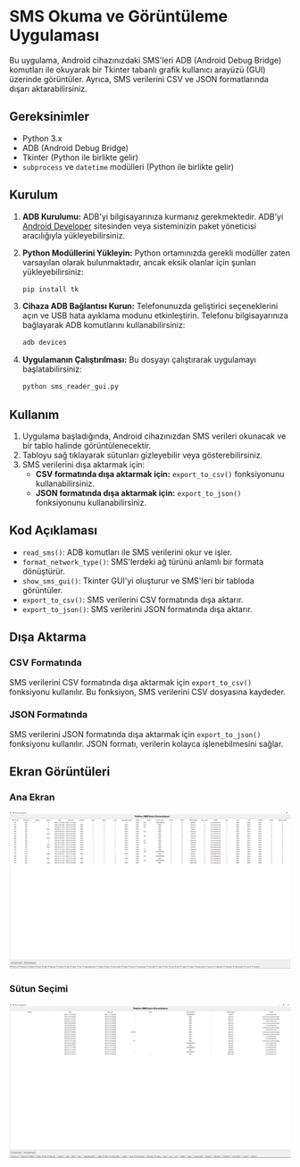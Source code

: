 
# SMS Okuma ve Görüntüleme Uygulaması

Bu uygulama, Android cihazınızdaki SMS'leri ADB (Android Debug Bridge) komutları ile okuyarak bir Tkinter tabanlı grafik kullanıcı arayüzü (GUI) üzerinde görüntüler. Ayrıca, SMS verilerini CSV ve JSON formatlarında dışarı aktarabilirsiniz.

## Gereksinimler

- Python 3.x
- ADB (Android Debug Bridge)
- Tkinter (Python ile birlikte gelir)
- `subprocess` ve `datetime` modülleri (Python ile birlikte gelir)

## Kurulum

1. **ADB Kurulumu:**
   ADB'yi bilgisayarınıza kurmanız gerekmektedir. ADB'yi [Android Developer](https://developer.android.com/studio) sitesinden veya sisteminizin paket yöneticisi aracılığıyla yükleyebilirsiniz.

2. **Python Modüllerini Yükleyin:**
   Python ortamınızda gerekli modüller zaten varsayılan olarak bulunmaktadır, ancak eksik olanlar için şunları yükleyebilirsiniz:
   ```bash
   pip install tk
   ```

3. **Cihaza ADB Bağlantısı Kurun:**
   Telefonunuzda geliştirici seçeneklerini açın ve USB hata ayıklama modunu etkinleştirin. Telefonu bilgisayarınıza bağlayarak ADB komutlarını kullanabilirsiniz:
   ```bash
   adb devices
   ```

4. **Uygulamanın Çalıştırılması:**
   Bu dosyayı çalıştırarak uygulamayı başlatabilirsiniz:
   ```bash
   python sms_reader_gui.py
   ```

## Kullanım

1. Uygulama başladığında, Android cihazınızdan SMS verileri okunacak ve bir tablo halinde görüntülenecektir.
2. Tabloyu sağ tıklayarak sütunları gizleyebilir veya gösterebilirsiniz.
3. SMS verilerini dışa aktarmak için:
   - **CSV formatında dışa aktarmak için:** `export_to_csv()` fonksiyonunu kullanabilirsiniz.
   - **JSON formatında dışa aktarmak için:** `export_to_json()` fonksiyonunu kullanabilirsiniz.

## Kod Açıklaması

- `read_sms()`: ADB komutları ile SMS verilerini okur ve işler.
- `format_network_type()`: SMS'lerdeki ağ türünü anlamlı bir formata dönüştürür.
- `show_sms_gui()`: Tkinter GUI'yi oluşturur ve SMS'leri bir tabloda görüntüler.
- `export_to_csv()`: SMS verilerini CSV formatında dışa aktarır.
- `export_to_json()`: SMS verilerini JSON formatında dışa aktarır.

## Dışa Aktarma

### CSV Formatında

SMS verilerini CSV formatında dışa aktarmak için `export_to_csv()` fonksiyonu kullanılır. Bu fonksiyon, SMS verilerini CSV dosyasına kaydeder.

### JSON Formatında

SMS verilerini JSON formatında dışa aktarmak için `export_to_json()` fonksiyonu kullanılır. JSON formatı, verilerin kolayca işlenebilmesini sağlar.

## Ekran Görüntüleri

### Ana Ekran
![SMS Okuma Uygulaması](screenshot1.png)

### Sütun Seçimi
![Sütun Seçimi](screenshot2.png)



